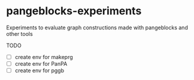 # pangeblocks-experiments
Experiments to evaluate graph constructions made with pangeblocks and other tools

TODO
- [ ] create env for makeprg
- [ ] create env for PanPA
- [ ] create env for pggb